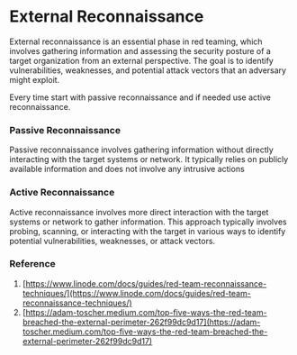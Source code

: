 # External Reconnaissance

External reconnaissance is an essential phase in red teaming, which involves gathering information and assessing the security posture of a target organization from an external perspective. The goal is to identify vulnerabilities, weaknesses, and potential attack vectors that an adversary might exploit.

Every time start with passive reconnaissance and if needed use active reconnaissance.

### Passive Reconnaissance

Passive reconnaissance involves gathering information without directly interacting with the target systems or network. It typically relies on publicly available information and does not involve any intrusive actions

### Active Reconnaissance

Active reconnaissance involves more direct interaction with the target systems or network to gather information. This approach typically involves probing, scanning, or interacting with the target in various ways to identify potential vulnerabilities, weaknesses, or attack vectors.

### Reference

1. [https://www.linode.com/docs/guides/red-team-reconnaissance-techniques/](https://www.linode.com/docs/guides/red-team-reconnaissance-techniques/)
2. [https://adam-toscher.medium.com/top-five-ways-the-red-team-breached-the-external-perimeter-262f99dc9d17](https://adam-toscher.medium.com/top-five-ways-the-red-team-breached-the-external-perimeter-262f99dc9d17)
